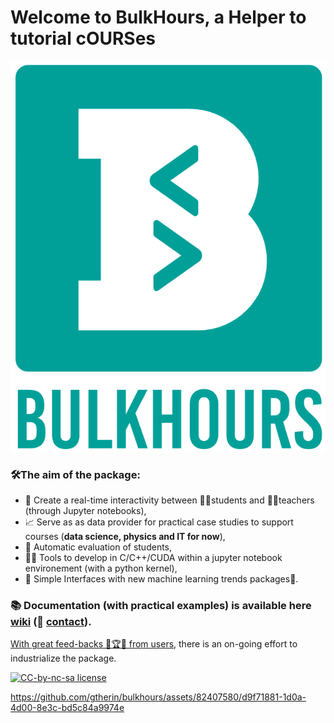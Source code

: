 # Welcome to BulkHours, a Helper to tutorial cOURSes

![](data/BulkHours.png)

### 🛠️The aim of the package:
- 🔗 Create a real-time interactivity between 🧑‍🎓students and 👨‍🏫teachers (through Jupyter notebooks),
- 📈 Serve as as data provider for practical case studies to support courses (**data science, physics and IT for now**),
- 🤖 Automatic evaluation of students,
- 👨‍💻 Tools to develop in C/C++/CUDA within a jupyter notebook environement (with a python kernel),
- 🧠 Simple Interfaces with new machine learning trends packages🤗.

### 📚 **Documentation (with practical examples) is available here [wiki](https://github.com/gtherin/bulkhours/wiki) (📧 [contact](mailto:contact@bulkhours.fr))**.
[With great feed-backs 🚀🏆🎯 from users](https://github.com/gtherin/bulkhours/wiki/feedbacks), there is an on-going effort to industrialize the package.

[![CC-by-nc-sa license](https://badgen.net/badge/icon/CC%20by-nc-sa?label=Licence)](https://creativecommons.org/licenses/by-nc-sa/4.0)

https://github.com/gtherin/bulkhours/assets/82407580/d9f71881-1d0a-4d00-8e3c-bd5c84a9974e
